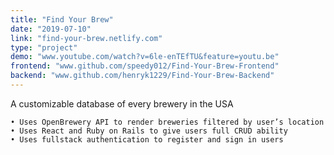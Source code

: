 ```yaml
---
title: "Find Your Brew"
date: "2019-07-10"
link: "find-your-brew.netlify.com"
type: "project"
demo: "www.youtube.com/watch?v=6le-enTEfTU&feature=youtu.be"
frontend: "www.github.com/speedy012/Find-Your-Brew-Frontend"
backend: "www.github.com/henryk1229/Find-Your-Brew-Backend"
---
```

A customizable database of every brewery in the USA

    • Uses OpenBrewery API to render breweries filtered by user’s location
    • Uses React and Ruby on Rails to give users full CRUD ability
    • Uses fullstack authentication to register and sign in users
